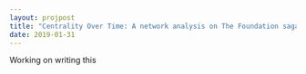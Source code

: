 ```yaml
---
layout: projpost
title: "Centrality Over Time: A network analysis on The Foundation saga"
date: 2019-01-31
---
```


Working on writing this
